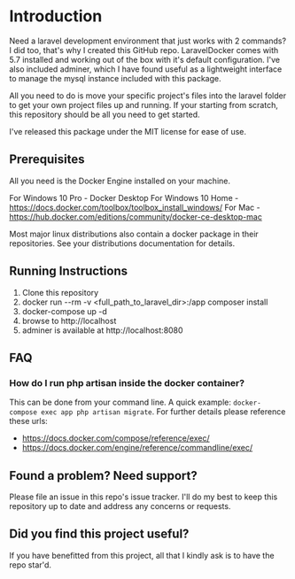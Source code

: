 # Introduction
Need a laravel development environment that just works with 2 commands? I did too, that's why I created this GitHub repo.
LaravelDocker comes with 5.7 installed and working out of the box with it's default configuration. I've also included adminer,
which I have found useful as a lightweight interface to manage the mysql instance included with this package.

All you need to do is move your specific project's files into the laravel folder to get your own project files up and running.
If your starting from scratch, this repository should be all you need to get started.

I've released this package under the MIT license for ease of use.

## Prerequisites
All you need is the Docker Engine installed on your machine.

For Windows 10 Pro - Docker Desktop
For Windows 10 Home - https://docs.docker.com/toolbox/toolbox_install_windows/
For Mac - https://hub.docker.com/editions/community/docker-ce-desktop-mac

Most major linux distributions also contain a docker package in their repositories. See your distributions documentation for details.

## Running Instructions

1) Clone this repository
2) docker run --rm -v <full_path_to_laravel_dir>:/app composer install
2) docker-compose up -d
3) browse to http://localhost
4) adminer is available at http://localhost:8080

## FAQ

### How do I run php artisan inside the docker container?

This can be done from your command line. A quick example: `docker-compose exec app php artisan migrate`. For further details please reference these urls:

* https://docs.docker.com/compose/reference/exec/
* https://docs.docker.com/engine/reference/commandline/exec/

## Found a problem? Need support?
Please file an issue in this repo's issue tracker. I'll do my best to keep this repository up to date and address any concerns or requests.

## Did you find this project useful?
If you have benefitted from this project, all that I kindly ask is to have the repo star'd.
